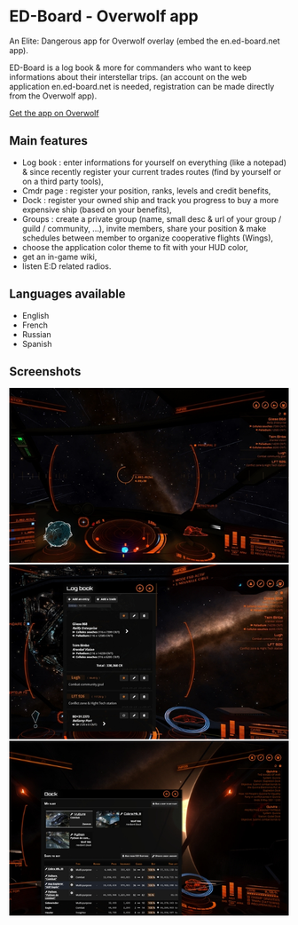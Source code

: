 # ED-Board - Overwolf app

An Elite: Dangerous app for Overwolf overlay (embed the en.ed-board.net app).

ED-Board is a log book & more for commanders who want to keep informations about their interstellar trips.
(an account on the web application en.ed-board.net is needed, registration can be made directly from the Overwolf app).

[Get the app on Overwolf](http://store.overwolf.com/app/ED-Board)

## Main features
- Log book : enter informations for yourself on everything (like a notepad) & since recently register your current trades routes (find by yourself or on a third party tools),
- Cmdr page : register your position, ranks, levels and credit benefits,
- Dock : register your owned ship and track you progress to buy a more expensive ship (based on your benefits),
- Groups : create a private group (name, small desc & url of your group / guild / community, ...), invite members, share your position & make schedules between member to organize cooperative flights (Wings),
- choose the application color theme to fit with your HUD color,
- get an in-game wiki,
- listen E:D related radios.

## Languages available
* English
* French
* Russian
* Spanish

## Screenshots

![In-game usage](/store/Screenshot1.jpg?raw=true "")
![In-game usage](/store/Screenshot2.jpg?raw=true "")
![In-game usage](/store/Screenshot3.jpg?raw=true "")